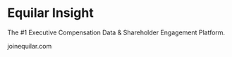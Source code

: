 Equilar Insight
===============

The #1 Executive Compensation Data & Shareholder Engagement Platform.  

joinequilar.com
